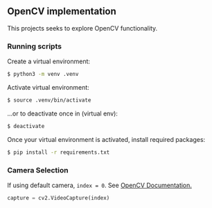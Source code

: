 ## OpenCV implementation

This projects seeks to explore OpenCV functionality.

### Running scripts

Create a virtual environment:

```sh
$ python3 -m venv .venv
```

Activate virtual environment:

```sh
$ source .venv/bin/activate
```

...or to deactivate once in (virtual env):

```sh
$ deactivate
```

Once your virtual environment is activated, install required packages:

```sh
$ pip install -r requirements.txt
```

### Camera Selection

If using default camera, `index = 0`.
See [OpenCV Documentation.](https://docs.opencv.org/3.4/d8/dfe/classcv_1_1VideoCapture.html#a5d5f5dacb77bbebdcbfb341e3d4355c1)

```python
capture = cv2.VideoCapture(index)
```
